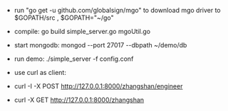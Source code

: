 *  run "go get -u github.com/globalsign/mgo" to download mgo driver to $GOPATH/src ,  $GOPATH="~/go"

* compile: go build simple_server.go mgoUtil.go 

* start mongodb:  mongod --port 27017 --dbpath ~/demo/db

* run demo:  ./simple_server -f config.conf 

* use curl as client:
* curl -I  -X POST http://127.0.0.1:8000/zhangshan/engineer
* curl   -X GET http://127.0.0.1:8000/zhangshan

